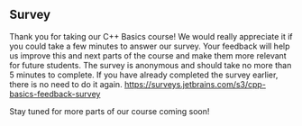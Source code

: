 ## Survey

Thank you for taking our C++ Basics course! We would really appreciate it if you could take a few minutes to answer our survey. 
Your feedback will help us improve this and next parts of the course and make them more relevant for future students. The survey is anonymous and should take no more than 5 minutes to complete.
If you have already completed the survey earlier, there is no need to do it again.
https://surveys.jetbrains.com/s3/cpp-basics-feedback-survey

Stay tuned for more parts of our course coming soon!